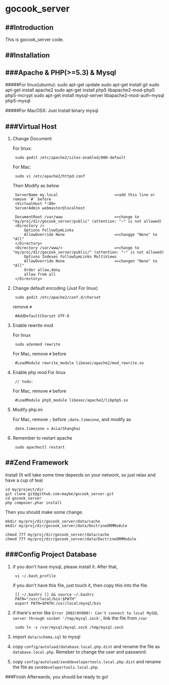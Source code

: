 gocook_server
=============





##Introduction
------------
This is gocook_server code.


##Installation
------------


###Apache & PHP(>=5.3) & Mysql
----------------------------
#####For linux(ubuntu):
	sudo apt-get update
	sudo apt-get install git
	sudo apt-get install apache2
	sudo apt-get install php5 libapache2-mod-php5 php5-mcrypt
	sudo apt-get install mysql-server libapache2-mod-auth-mysql php5-mysql

#####For MacOSX:
Just Install binary mysql


###Virtual Host
------------

1. Change Document
	
	For linux:
	
		sudo gedit /etc/apache2/sites-enabled/000-default 
	
	For Mac:
		
		sudo vi /etc/apache2/httpd.conf
	
	Then Modify as below
    
    	ServerName my.local  						=>add this line or remove `#` before
		<VirtualHost *:80>
		ServerAdmin webmaster@localhost

		DocumentRoot /var/www						=>change to "my/proj/dir/gocook_server/public" (attention: "~" is not allowed)
		<Directory />
			Options FollowSymLinks
			AllowOverride None						=>changge "None" to "All"	
		</Directory>
		<Directory /var/www/>						=>change to "my/proj/dir/gocook_server/public/" (attention: "~" is not allowed)
			Options Indexes FollowSymLinks MultiViews
			AllowOverride None						=>changen "None" to "All"
			Order allow,deny
			allow from all
		</Directory>

2. Change default encoding (Just For linux)
	
		sudo gedit /etc/apache2/conf.d/charset

	remove `#`
	
		#AddDefaultCharset UTF-8
	
3. Enable rewrite mod
	
	For linux	
	
		sudo a2enmod rewrite
	
	For Mac, remove `#` before
	
		#LoadModule rewrite_module libexec/apache2/mod_rewrite.so
		
4. Enable php mod
	For linux
		
		// todo:
	
	For Mac, remove `#` before

		#LoadModule php5_module libexec/apache2/libphp5.so	
5. Modify php.ini
	
	For Mac, remove `;` before `;date.timezone`, and modify as
	
		date.timezone = Asia/Shanghai

6. Remember to restart apache
	
		sudo apachectl restart



##Zend Framework
----------------------------
Install (It will take some time depends on your network, so just relax and have a cup of tea)

	cd my/project/dir
	git clone git@github.com:maybe/gocook_server.git
	cd gocook_server
	php composer.phar install


Then you should make some change.

	mkdir my/proj/dir/gocook_server/data/cache
	mkdir my/proj/dir/gocook_server/data/DoctrineORMModule
	
	chmod 777 my/proj/dir/gocook_server/data/cache
	chmod 777 my/proj/dir/gocook_server/data/DoctrineORMModule

###Config Project Database
----------------------------
1. if you don't have mysql, please install it. After that,
	
		vi ~/.bash_profile
		
	if you don't have this file, just touch it, then copy this into the file.
	
		[[ ~/.bashrc ]] && source ~/.bashrc
		PATH="/usr/local/bin:$PATH"
		export PATH=$PATH:/usr/local/mysql/bin

2. if there's error like `Error 2002(HY000): Can't connect to local MySQL server through socket '/tmp/mysql.sock'`, link the file from `/var`

		sudo ln -s /var/mysql/mysql.sock /tmp/mysql.sock 


1. import `data/schema.sql` to mysql

2. copy `config/autoload/database.local.php.dist` and rename the file as `database.local.php`. Remeber to change the user and password.
2. copy `config/autoload/zenddevelopertools.local.php.dist` and rename the file as `zenddevelopertools.local.php`.

###Finish
Afterwards, you should be ready to go!
